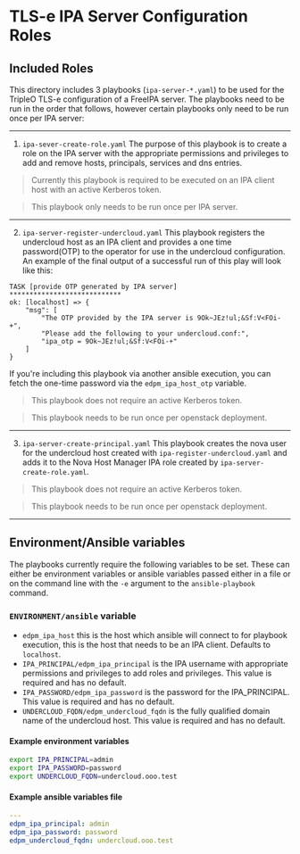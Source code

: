 # TLS-e IPA Server Configuration Roles

## Included Roles

This directory includes 3 playbooks (`ipa-server-*.yaml`) to be used for the TripleO TLS-e configuration of a FreeIPA server.  The playbooks need to be run in the order that follows, however certain playbooks only need to be run once per IPA server:

---
1. `ipa-sever-create-role.yaml` The purpose of this playbook is to create a role on the IPA server with the appropriate permissions and privileges to add and remove hosts, principals, services and dns entries.
> Currently this playbook is required to be executed on an IPA client host with an active Kerberos token.

> This playbook only needs to be run once per IPA server.
---
2. `ipa-server-register-undercloud.yaml` This playbook registers the undercloud host as an IPA client and provides a one time password(OTP) to the operator for use in the undercloud configuration.  An example of the final output of a successful run of this play will look like this:
```
TASK [provide OTP generated by IPA server] ****************************
ok: [localhost] => {
    "msg": [
        "The OTP provided by the IPA server is 9Ok~JEz!ul;&Sf:V<FOi-+",
        "Please add the following to your undercloud.conf:",
        "ipa_otp = 9Ok~JEz!ul;&Sf:V<FOi-+"
    ]
}
```

If you're including this playbook via another ansible execution, you can fetch
the one-time password via the ``edpm_ipa_host_otp`` variable.

> This playbook does not require an active Kerberos token.

> This playbook needs to be run once per openstack deployment.
---
3. `ipa-server-create-principal.yaml` This playbook creates the nova user for the undercloud host created with `ipa-register-undercloud.yaml` and adds it to the Nova Host Manager IPA role created by `ipa-server-create-role.yaml`.
> This playbook does not require an active Kerberos token.

> This playbook needs to be run once per openstack deployment.
---
## Environment/Ansible variables
The playbooks currently require the following variables to be set.  These can either be environment variables or ansible variables passed either in a file or on the command line with the `-e` argument to the `ansible-playbook` command.

### `ENVIRONMENT/ansible` variable
* `edpm_ipa_host` this is the host which ansible will connect to for playbook execution, this is the host that needs to be an IPA client.  Defaults to `localhost`.
* `IPA_PRINCIPAL/edpm_ipa_principal` is the IPA username with appropriate permissions and privileges to add roles and privileges. This value is required and has no default.
* `IPA_PASSWORD/edpm_ipa_password` is the password for the IPA_PRINCIPAL.  This value is required and has no default.
* `UNDERCLOUD_FQDN/edpm_undercloud_fqdn` is the fully qualified domain name of the undercloud host.  This value is required and has no default.

#### Example environment variables
```bash
export IPA_PRINCIPAL=admin
export IPA_PASSWORD=password
export UNDERCLOUD_FQDN=undercloud.ooo.test
```

#### Example ansible variables file
```yaml
---
edpm_ipa_principal: admin
edpm_ipa_password: password
edpm_undercloud_fqdn: undercloud.ooo.test
```
